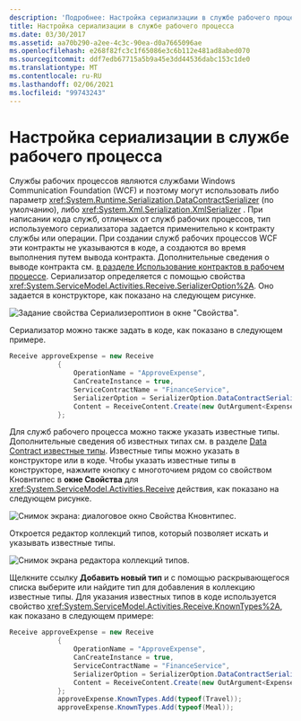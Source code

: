 ```yaml
---
description: 'Подробнее: Настройка сериализации в службе рабочего процесса'
title: Настройка сериализации в службе рабочего процесса
ms.date: 03/30/2017
ms.assetid: aa70b290-a2ee-4c3c-90ea-d0a7665096ae
ms.openlocfilehash: e268f82fc3c1f65086e3c6b112e481ad8abed070
ms.sourcegitcommit: ddf7edb67715a5b9a45e3dd44536dabc153c1de0
ms.translationtype: MT
ms.contentlocale: ru-RU
ms.lasthandoff: 02/06/2021
ms.locfileid: "99743243"
---
```

# <a name="configuring-serialization-in-a-workflow-service"></a>Настройка сериализации в службе рабочего процесса

Службы рабочих процессов являются службами Windows Communication Foundation (WCF) и поэтому могут использовать либо параметр <xref:System.Runtime.Serialization.DataContractSerializer> (по умолчанию), либо <xref:System.Xml.Serialization.XmlSerializer> . При написании кода служб, отличных от служб рабочих процессов, тип используемого сериализатора задается применительно к контракту службы или операции. При создании служб рабочих процессов WCF эти контракты не указываются в коде, а создаются во время выполнения путем вывода контракта. Дополнительные сведения о выводе контракта см.  [в разделе Использование контрактов в рабочем процессе](using-contracts-in-workflow.md).  Сериализатор определяется с помощью свойства <xref:System.ServiceModel.Activities.Receive.SerializerOption%2A>. Оно задается в конструкторе, как показано на следующем рисунке.  
  
 ![Задание свойства Сериализероптион в окне "Свойства".](./media/configuring-serialization-in-a-workflow-service/setting-serializer-property.png)  
  
 Сериализатор можно также задать в коде, как показано в следующем примере.  
  
```csharp  
Receive approveExpense = new Receive  
            {  
                OperationName = "ApproveExpense",  
                CanCreateInstance = true,  
                ServiceContractName = "FinanceService",  
                SerializerOption = SerializerOption.DataContractSerializer,  
                Content = ReceiveContent.Create(new OutArgument<Expense>(expense))  
            };  
```  
  
  Для служб рабочего процесса можно также указать известные типы. Дополнительные сведения об известных типах см. в разделе [Data Contract известные типы](data-contract-known-types.md). Известные типы можно указать в конструкторе или в коде. Чтобы указать известные типы в конструкторе, нажмите кнопку с многоточием рядом со свойством Кновнтипес в **окне Свойства** для <xref:System.ServiceModel.Activities.Receive> действия, как показано на следующем рисунке.
  
 ![Снимок экрана: диалоговое окно Свойства Кновнтипес.](./media/configuring-serialization-in-a-workflow-service/known-types-properties.png)  
  
 Откроется редактор коллекций типов, который позволяет искать и указывать известные типы.  
  
 ![Снимок экрана редактора коллекций типов.](./media/configuring-serialization-in-a-workflow-service/type-collection-editor.gif)  
  
 Щелкните ссылку **Добавить новый тип** и с помощью раскрывающегося списка выберите или найдите тип для добавления в коллекцию известные типы. Для указания известных типов в коде используется свойство <xref:System.ServiceModel.Activities.Receive.KnownTypes%2A>, как показано в следующем примере:  
  
```csharp
Receive approveExpense = new Receive  
            {  
                OperationName = "ApproveExpense",  
                CanCreateInstance = true,  
                ServiceContractName = "FinanceService",  
                SerializerOption = SerializerOption.DataContractSerializer,  
                Content = ReceiveContent.Create(new OutArgument<Expense>(expense))  
            };  
            approveExpense.KnownTypes.Add(typeof(Travel));  
            approveExpense.KnownTypes.Add(typeof(Meal));  
```
